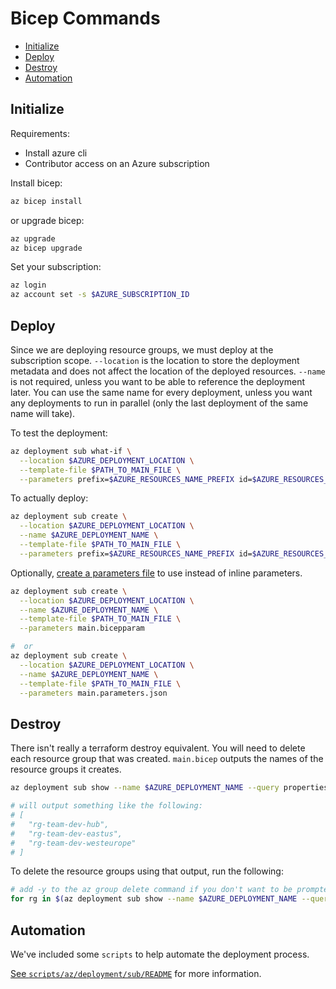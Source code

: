 <!-- omit in toc -->

# Bicep Commands

- [Initialize](#initialize)
- [Deploy](#deploy)
- [Destroy](#destroy)
- [Automation](#automation)

## Initialize

Requirements:

- Install azure cli
- Contributor access on an Azure subscription

Install bicep:

```bash
az bicep install
```

or upgrade bicep:

```bash
az upgrade
az bicep upgrade
```

Set your subscription:

```bash
az login
az account set -s $AZURE_SUBSCRIPTION_ID
```

## Deploy

Since we are deploying resource groups, we must deploy at the subscription scope. `--location` is the location to store the deployment metadata and does not affect the location of the deployed resources. `--name` is not required, unless you want to be able to reference the deployment later. You can use the same name for every deployment, unless you want any deployments to run in parallel (only the last deployment of the same name will take).

To test the deployment:

```bash
az deployment sub what-if \
  --location $AZURE_DEPLOYMENT_LOCATION \
  --template-file $PATH_TO_MAIN_FILE \
  --parameters prefix=$AZURE_RESOURCES_NAME_PREFIX id=$AZURE_RESOURCES_NAME_ID
```

To actually deploy:

```bash
az deployment sub create \
  --location $AZURE_DEPLOYMENT_LOCATION \
  --name $AZURE_DEPLOYMENT_NAME \
  --template-file $PATH_TO_MAIN_FILE \
  --parameters prefix=$AZURE_RESOURCES_NAME_PREFIX id=$AZURE_RESOURCES_NAME_ID
```

Optionally, [create a parameters file](https://learn.microsoft.com/en-us/azure/azure-resource-manager/bicep/parameter-files?tabs=Bicep) to use instead of inline parameters.

```bash
az deployment sub create \
  --location $AZURE_DEPLOYMENT_LOCATION \
  --name $AZURE_DEPLOYMENT_NAME \
  --template-file $PATH_TO_MAIN_FILE \
  --parameters main.bicepparam

#  or
az deployment sub create \
  --location $AZURE_DEPLOYMENT_LOCATION \
  --name $AZURE_DEPLOYMENT_NAME \
  --template-file $PATH_TO_MAIN_FILE \
  --parameters main.parameters.json
```

## Destroy

There isn't really a terraform destroy equivalent. You will need to delete each resource group that was created. `main.bicep` outputs the names of the resource groups it creates.

```bash
az deployment sub show --name $AZURE_DEPLOYMENT_NAME --query properties.outputs.rgNames.value

# will output something like the following:
# [
#   "rg-team-dev-hub",
#   "rg-team-dev-eastus",
#   "rg-team-dev-westeurope"
# ]
```

To delete the resource groups using that output, run the following:

```bash
# add -y to the az group delete command if you don't want to be prompted on each delete
for rg in $(az deployment sub show --name $AZURE_DEPLOYMENT_NAME --query properties.outputs.rgNames.value -o tsv); do az group delete --name $rg --no-wait; done
```

## Automation

We've included some `scripts` to help automate the deployment process.

[See `scripts/az/deployment/sub/README`](../scripts/az/deployment/sub/README.md) for more information.

